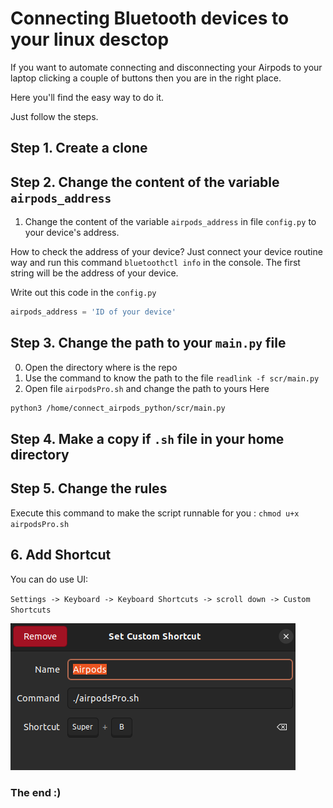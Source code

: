 # Connecting Bluetooth devices to your linux desctop
If you want to automate connecting and disconnecting your Airpods to your laptop clicking a couple of buttons then you are in the right place.

Here you'll find the easy way to do it.

Just follow the steps.

## Step 1. Create a clone 
## Step 2. Change the content of the variable `airpods_address`
1. Change the content of the variable `airpods_address` in file `config.py` to your device's address.

How to check the address of your device?
Just connect your device routine way and run this command `bluetoothctl info` in the console. The first string will be the address of your device.

Write out this code in the `config.py`
```python
airpods_address = 'ID of your device'
```
## Step 3. Change the path to your `main.py` file 
0. Open the directory where is the repo 
1. Use the command to know the path to the file `readlink -f scr/main.py`
2. Open file `airpodsPro.sh` and change the path to yours
Here
```bash
python3 /home/connect_airpods_python/scr/main.py
```


## Step 4. Make a copy if `.sh` file in your home directory
## Step 5. Change the rules
Execute this command to make the script runnable for you : `chmod u+x airpodsPro.sh`

## 6. Add Shortcut
You can do use UI:

`Settings -> Keyboard -> Keyboard Shortcuts -> scroll down -> Custom Shortcuts`

<img src="img/screen.png" alt="Alt text" title="Optional title">


### The end :)